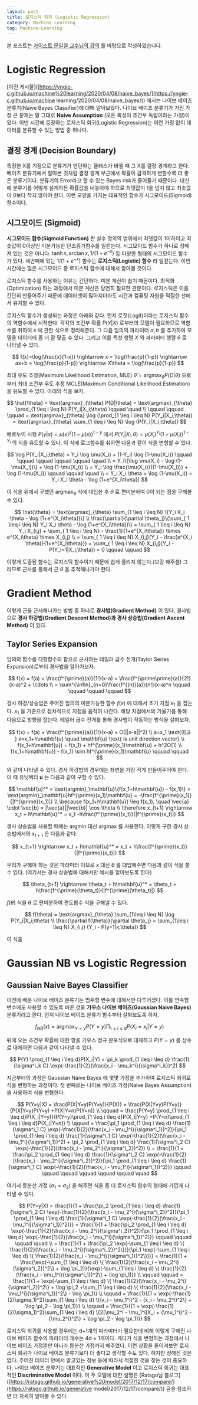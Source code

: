 ```yaml
---
layout: post
title: 로지스틱 회귀 (Logistic Regression)
category: Machine Learning
tag: Machine-Learning
---
```


 본 포스트는 [카이스트 문일철 교수님의 강의](https://www.edwith.org/machinelearning1_17/joinLectures/9738) 를 바탕으로 작성하였습니다.



# Logistic Regression

[이전 게시물]([https://yngie-c.github.io/machine%20learning/2020/04/08/naive_bayes/](https://yngie-c.github.io/machine learning/2020/04/08/naive_bayes/)) 에서는 나이브 베이즈 분류기(Naive Bayes Classifier)에 대해 알아보았다. 나이브 베이즈 분류기가 가진 가장 큰 문제는 말 그대로 **Naive Assumption** (모든 특성이 조건부 독립이라는 가정)이었다. 이번 시간에 등장하는 로지스틱 회귀(Logistic Regression)는 이런 가정 없이 데이터를 분류할 수 있는 방법 중 하나다.



## 결정 경계 (Decision Boundary)

특정한 X를 기점으로 분류기가 판단하는 클래스가 바뀔 때 그 X를 결정 경계라고 한다. 베이즈 분류기에서 알아본 것처럼 결정 경계 부근에서 확률이 급격하게 변할수록 더 좋은 분류기이다. 분류기의 Error라고 할 수 있는 Bayes risk가 줄어들기 때문이다. 대신에 분류기를 어떻게 설계하든 확률값을 내놓아야 하므로 최댓값이 1을 넘지 않고 최솟값이 0보다 작지 않아야 한다. 이런 모양을 가지는 대표적인 함수가 시그모이드(Sigmoid) 함수이다.



## 시그모이드 (Sigmoid)

**시그모이드 함수(Sigmoid Function)** 란 실수 정의역 범위에서 최댓값이 1이하이고 최솟값이 0이상인 미분가능한 단조증가함수를 일컫는다. 시그모이드 함수가 하나로 정해져 있는 것은 아니다. $\tanh{x} , \arctan{x} , 1/(1+e^{-x})$ 등 다양한 형태의 시그모이드 함수가 있다. 세번째에 있는 $1/(1+e^{-x})$ 함수는 **로지스틱(Logistic) 함수** 라 일컫는다. 이번 시간에는 많은 시그모이드 중 로지스틱 함수에 대해서 알아볼 것이다.

로지스틱 함수를 사용하는 이유는 간단하다. 미분 계산이 쉽기 때문이다. 최적화(Optimization) 하는 과정에서 미분 계산은 당연히 필요한 관문이다. 로지스틱은 이를 간단히 만들어주기 때문에 데이터셋이 많아지더라도 시간과 컴퓨팅 자원을 적절한 선에서 유지할 수 있다.

로지스틱 함수가 생성되는 과정은 아래와 같다. 먼저 로짓(Logit)이라는 로지스틱 함수의 역함수에서 시작한다. 각각의 조건부 확률 $P(Y|X)$ 로부터의 모델이 필요하므로 역함수를 취하여 $x$ 에 관한 식으로 정리해준다. 그 다음 임의의 파라미터 $a, b$ 를 추가하여 모델을 데이터에 좀 더 잘 맞출 수 있다. 그리고 이를 특성 행렬 $X$ 와 파라미터 행렬 $\theta$ 로 나타낼 수 있다. 



$$
f(x)=\log(\frac{x}{1-x}) \rightarrow x = \log(\frac{p}{1-p}) \rightarrow ax+b = \log(\frac{p}{1-p}) \rightarrow X\theta = \log(\frac{p}{1-p})
$$



최대 우도 추정(Maximum Likelihood Estimation, MLE) $\hat{\theta} = \text{argmax}_{\theta} P(D|\theta)$ 으로부터 최대 조건부 우도 추정 MCLE(Maximum Conditional Likelihood Estimation)을 유도할 수 있다. 아래의 식을 보자.



$$
\hat{\theta} = \text{argmax}_{\theta} P(D|\theta) = \text{argmax}_{\theta} \prod_{1 \leq i \leq N} P(Y_i|X_i;\theta) \qquad \quad \\
\qquad \qquad \qquad = \text{argmax}_{\theta} \log (\prod_{1 \leq i \leq N} P(Y_i|X_i;\theta)) = \text{argmax}_{\theta} \sum_{1 \leq i \leq N} \log (P(Y_i|X_i;\theta))
$$



베르누이 시행 $P(y|x) = \mu(x)^y (1-\mu(x))^{1-y}$ 에서 $P(Y_i|X_i;\theta) = \mu(X_i)^{Y_i} (1-\mu(X_i))^{1-Y_i}$ 의 식을 유도할 수 있다. 이 식에 로그함수를 취하면 다음과 같이 식을 변형할 수 있다.



$$
\log P(Y_i|X_i;\theta) = Y_i \log \mu(X_i) + (1-Y_i) \log (1-\mu(X_i)) \qquad \qquad \qquad \qquad \qquad \quad \\
= Y_i\{\log \mu(X_i) - \log (1-\mu(X_i))\} + \log (1-\mu(X_i)) \\
= Y_i \log \frac{\mu(X_i)}{(1-\mu(X_i))} + \log (1-\mu(X_i)) \qquad \qquad \quad \\
= Y_i X_i \theta + \log (1-\mu(X_i)) = Y_i X_i \theta - \log (1+e^{X_i\theta})
$$



이 식을 위에서 구했던 $\text{argmax}_\theta$ 식에 대입한 후 $\theta$ 로 편미분하여 0이 되는 점을 구해볼 수 있다.



$$
\hat{\theta} = \text{argmax}_{\theta} \sum_{1 \leq i \leq N} \{Y_i X_i \theta - \log (1+e^{X_i\theta})\} \\
\frac{\partial}{\partial \theta_j}\{\sum_{ 1 \leq i \leq N} Y_i X_i \theta - \log (1+e^{X_i\theta})\}
= \sum_{ 1 \leq i \leq N} Y_i X_{i,j} + \sum_{ 1 \leq i \leq N} - \frac{1}{1+e^{X_i\theta}} \times e^{X_i\theta} \times X_{i,j} \\
= \sum_{ 1 \leq i \leq N} X_{i,j}(Y_i - \frac{e^{X_i \theta}}{1+e^{X_i\theta}})
= \sum_{ 1 \leq i \leq N} X_{i,j}(Y_i - P(Y_i=1|X_i;\theta)) = 0 \qquad \qquad
$$



이렇게 도출된 함수는 로지스틱 함수이기 때문에 쉽게 풀리지 않는다.(보강 해주셈) 그러므로 근사를 통해서 근 $\theta$ 을 추적해나가야 한다.



# Gradient Method

이렇게 근을 근사해나가는 방법 중 하나로 **경사법(Gradient Method)** 이 있다. 경사법으로 **경사 하강법(Gradient Descent Method)과 경사 상승법(Gradient Ascent Method)** 이 있다.

## Taylor Series Expansion

임의의 함수를 다항함수의 합으로 근사하는 테일러 급수 전개(Taylor Series Expansion)로부터 경사법을 알아가보자.



$$
f(x) = f(a) + \frac{f^{\prime}(a)}{1!}(x-a) + \frac{f^{\prime\prime}(a)}{2!}(x-a)^2 + \cdots \\
= \sum^{\infin}_{n=0}\frac{f^{(n)}(a)}{n!}(x-a)^n \qquad \qquad \qquad \qquad
$$



경사 하강/상승법은 주어진 임의의 미분가능한 함수 $f(x)$ 에 대해서 초기 지점 $x_1$ 을 잡는다. $x_1$ 을 기준으로 점차적으로 지점을 움직여 나간다. 해당 지점에서의 기울기를 통해 다음으로 방향을 잡는다. 테일러 급수 전개를 통해 경사법이 작동하는 방식을 살펴보자.



$$
f(x) = f(a) + \frac{f^{\prime}(a)}{1!}(x-a) + O(||x-a||^2) \\
a=x_1 \text{이고 } x=x_1+h\mathbf{u} \quad \mathbf{u} \text{ is unit direction vector} \\
f(x_1+h\mathbf{u}) = f(x_1) + hf^{\prime}(x_1)\mathbf{u} + h^2O(1) \\
f(x_1+h\mathbf{u}) - f(x_1) \sim hf^{\prime}(x_1)\mathbf{u} \qquad \qquad
$$



와 같이 나타낼 수 있다. 경사 하강법의 경우에는 좌변을 가장 작게 만들어주어야 한다. 이 때 유닛벡터 $\mathbf{u}$ 는 다음과 같이 구할 수 있다.



$$
\mathbf{u}^* = \text{argmin}_\mathbf{u}\{f(x_1+h\mathbf{u}) - f(x_1)\} = \text{argmin}_\mathbf{u}hf^{\prime}(x_1)\mathbf{u} = -\frac{f^{\prime}(x_1)}{|f^{\prime}(x_1)|} \\
\because f(x_1+h\mathbf{u}) \leq f(x_1), \quad \vec{a} \cdot \vec{b} = |\vec{a}||\vec{b}| \cos \theta \\
\therefore x_{t+1} \rightarrow x_t + h\mathbf{u}^* = x_t -h\frac{f^{\prime}(x_t)}{|f^{\prime}(x_t)|}
$$



경사 상승법을 사용할 때에는 $\text{argmin}$ 대신 $\text{argmax}$ 를 사용한다. 이렇게 구한 경사 상승법에서의 $x_{t+1}$ 은 다음과 같다.



$$
x_{t+1} \rightarrow x_t + h\mathbf{u}^* = x_t + h\frac{f^{\prime}(x_t)}{|f^{\prime}(x_t)|}
$$



우리가 구해야 하는 것은 파라미터 이므로 $x$ 대신 $\theta$ 를 대입해주면 다음과 같이 식을 쓸 수 있다. (여기서는 경사 상승법에 대해서만 예시를 알아보도록 한다)


$$
\theta_{t+1} \rightarrow \theta_t + h\mathbf{u}^* = \theta_t + h\frac{f^{\prime}(\theta_t)}{|f^{\prime}(\theta_t)|}
$$


$f(\theta)$ 식을 $\theta$ 로 편미분하여 편도함수 식을 구해낼 수 있다.  


$$
f(\theta) = \text{argmax}_{\theta} \sum_{1\leq i \leq N} \log P(Y_i|X_i;\theta) \\
\frac{\partial f(\theta)}{\partial \theta_j} = \sum_{1\leq i \leq N} X_{i,j} (Y_i - P(y=1|x;\theta))
$$


이 식을 



# Gaussian NB vs Logistic Regression

## Gaussian Naive Bayes Classifier

이전에 배운 나이브 베이즈 분류기는 범주형 변수에 대해서만 다루어졌다. 이를 연속형 변수에도 사용할 수 있도록 바꾼 것을 **가우스 나이브 베이즈(Gaussian Naive Bayes)** 분류기라고 한다. 먼저 나이브 베이즈 분류기 함수부터 살펴보도록 하자.


$$
f_{NB}(x) = \text{argmax}_{Y=y} P(Y=y) \prod_{1 \leq i \leq d}P(X_i = x_i | Y = y)
$$


뒤에 오는 조건부 확률에 대한 항을 가우스 정규 분포식으로 대체하고 $P(Y=y)$ 를 상수로 대체하면 다음과 같이 나타낼 수 있다. 


$$
P(Y) \prod_{1 \leq i \leq d}P(X_i|Y) = \pi_k  \prod_{1 \leq i \leq d} \frac{1}{\sigma^i_k C} \exp(-\frac{1}{2}(\frac{x_i - \mu_k^i}{\sigma^i_k})^2)
$$


지금부터의 과정은 Gaussian Naive Bayes 에 몇몇 가정을 추가하여 로지스틱 회귀로 식을 변형하는 과정이다. 첫 번째로는 나이브 베이즈 가정(Naive Bayes Assumption)을 사용하여 식을 변형한다.


$$
P(Y=y|X) = \frac{P(X|Y=y)P(Y=y)}{P(X)} = \frac{P(X|Y=y)P(Y=y)}{P(X|Y=y)P(Y=y) +P(X|Y=n)P(Y=n)} \\
\qquad = \frac{P(Y=y) \prod_{1 \leq i \leq d}P(X_i|Y=y)}{P(Y=y)\prod_{1 \leq i \leq d}P(X_i|Y=y) +P(Y=n)\prod_{1 \leq i \leq d}P(X_i|Y=n)} \\
\qquad = \frac{\pi_1  \prod_{1 \leq i \leq d} \frac{1}{\sigma^i_1 C} \exp(-\frac{1}{2}(\frac{x_i - \mu_1^i}{\sigma^i_1})^2)}{\pi_1  \prod_{1 \leq i \leq d} \frac{1}{\sigma^i_1 C} \exp(-\frac{1}{2}(\frac{x_i - \mu_1^i}{\sigma^i_1})^2) + \pi_2 \prod_{1 \leq i \leq d} \frac{1}{\sigma^i_2 C} \exp(-\frac{1}{2}(\frac{x_i - \mu_2^i}{\sigma^i_2})^2)} \\
= \frac{1}{1 + \frac{\pi_2 \prod_{1 \leq i \leq d} \frac{1}{\sigma^i_2 C} \exp(-\frac{1}{2}(\frac{x_i - \mu_2^i}{\sigma^i_2})^2)}{\pi_1  \prod_{1 \leq i \leq d} \frac{1}{\sigma^i_1 C} \exp(-\frac{1}{2}(\frac{x_i - \mu_1^i}{\sigma^i_1})^2)}} \qquad \qquad \qquad \qquad \qquad \qquad \quad
$$


여기서 등분산 가정 $(\sigma_1 = \sigma_2)$ 을 해주면 식을 좀 더 로지스틱 함수의 형태에 가깝게 나타낼 수 있다.


$$
P(Y=y|X) = \frac{1}{1 + \frac{\pi_2 \prod_{1 \leq i \leq d} \frac{1}{\sigma^i_2 C} \exp(-\frac{1}{2}(\frac{x_i - \mu_2^i}{\sigma^i_2})^2)}{\pi_1  \prod_{1 \leq i \leq d} \frac{1}{\sigma^i_1 C} \exp(-\frac{1}{2}(\frac{x_i - \mu_1^i}{\sigma^i_1})^2)}}
= \frac{1}{1 + \frac{\pi_2 \prod_{1 \leq i \leq d} \exp(-\frac{1}{2}(\frac{x_i - \mu_2^i}{\sigma^i_2})^2)}{\pi_1  \prod_{1 \leq i \leq d} \exp(-\frac{1}{2}(\frac{x_i - \mu_1^i}{\sigma^i_1})^2)}} \qquad \qquad \qquad \quad \\
= \frac{1}{1 + \frac{\pi_2 \exp(-\sum_{1 \leq i \leq d} \{ \frac{1}{2}(\frac{x_i - \mu_2^i}{\sigma^i_2})^2\})}{\pi_1 \exp(-\sum_{1 \leq i \leq d} \{ \frac{1}{2}(\frac{x_i - \mu_1^i}{\sigma^i_1})^2\})}}
= \frac{1}{1 + \frac{\exp(-\sum_{1 \leq i \leq d} \{ \frac{1}{2}(\frac{x_i - \mu_2^i}{\sigma^i_2})^2\} + \log \pi_2)}{\exp(-\sum_{1 \leq i \leq d} \{ \frac{1}{2}(\frac{x_i - \mu_1^i}{\sigma^i_1})^2\} + \log \pi_1)}} \\
\qquad \qquad = \frac{1}{1 + \exp(-\sum_{1 \leq i \leq d} \{ \frac{1}{2}(\frac{x_i - \mu_2^i}{\sigma^i_2})^2\} + \log \pi_2 +\sum_{1 \leq i \leq d} \{ \frac{1}{2}(\frac{x_i - \mu_1^i}{\sigma^i_1})^2\} - \log \pi_1)} \\
\qquad = \frac{1}{{1 + \exp(-\frac{1}{2(\sigma_1)^2}\sum_{1 \leq i \leq d} \{(x_i - \mu_1^i)^2 - (x_i - \mu_2^i)^2\}  + \log \pi_2 - \log \pi_1)}} \\
\qquad = \frac{1}{{1 + \exp(-\frac{1}{2(\sigma_1)^2}\sum_{1 \leq i \leq d} \{2(\mu_2^i - \mu_1^i)X_i + {\mu_1^i}^2 - {\mu_2^i}^2\}  + \log \pi_2 - \log \pi_1)}}
$$


로지스틱 회귀를 사용할 경우에는 d+1개의 파라미터가 필요한데 비해 이렇게 구해진 나이브 베이즈 함수의 파라미터 개수는 4d + 1개이다. 게다가 식을 변형하는 과정에서 나이브 베이즈 가정뿐만 아니라 등분산 가정까지 해주었다. 이런 상황을 돌이켜보면 로지스틱 회귀가 나이브 베이즈 분류기보다 더 좋다고 생각할 수도 있다. 하지만 정해진 것은 없다. 주어진 데이터 안에서 알고있는 정보 등에 따라서 적절한 것을 찾는 것이 중요하다. 나이브 베이즈 분류기는 대표적인 **Generative Model** 이고 로지스틱 회귀는 대표적인 **Discriminative Model** 이다. 이 두 모델에 대한 설명은 [Ratsgo님 블로그]([https://ratsgo.github.io/generative%20model/2017/12/17/compare/](https://ratsgo.github.io/generative model/2017/12/17/compare/)) 글을 참조하면 더 자세히 알아볼 수 있다.